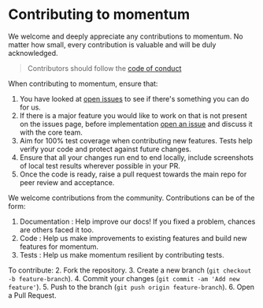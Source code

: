 # Contributing to momentum

We welcome and deeply appreciate any contributions to momentum. No matter how small, every contribution is valuable and will be duly acknowledged. 

>Contributors should follow the [code of conduct](/docs/introduction-to-momentum/code_of_conduct.md)

When contributing to momentum, ensure that: 

1. You have looked at [open issues](https://github.com/getmomentum/momentum-core/issues) to see if there's something you can do for us.
2. If there is a major feature you would like to work on that is not present on the issues page, before implementation [open an issue](https://github.com/getmomentum/momentum-core/issues/new) and discuss it with the core team.
4. Aim for 100% test coverage when contributing new features. Tests help verify your code and protect against future changes.
5. Ensure that all your changes run end to end locally, include screenshots of local test results wherever possible in your PR. 
6. Once the code is ready, raise a pull request towards the main repo for peer review and acceptance.

We welcome contributions from the community. Contributions can be of the form: 
1. Documentation : Help improve our docs! If you fixed a problem, chances are others faced it too.
2. Code : Help us make improvements to existing features and build new features for momentum. 
3. Tests :  Help us make momentum resilient by contributing tests.

To contribute:
2. Fork the repository.
3. Create a new branch (`git checkout -b feature-branch`).
4. Commit your changes (`git commit -am 'Add new feature'`).
5. Push to the branch (`git push origin feature-branch`).
6. Open a Pull Request.

